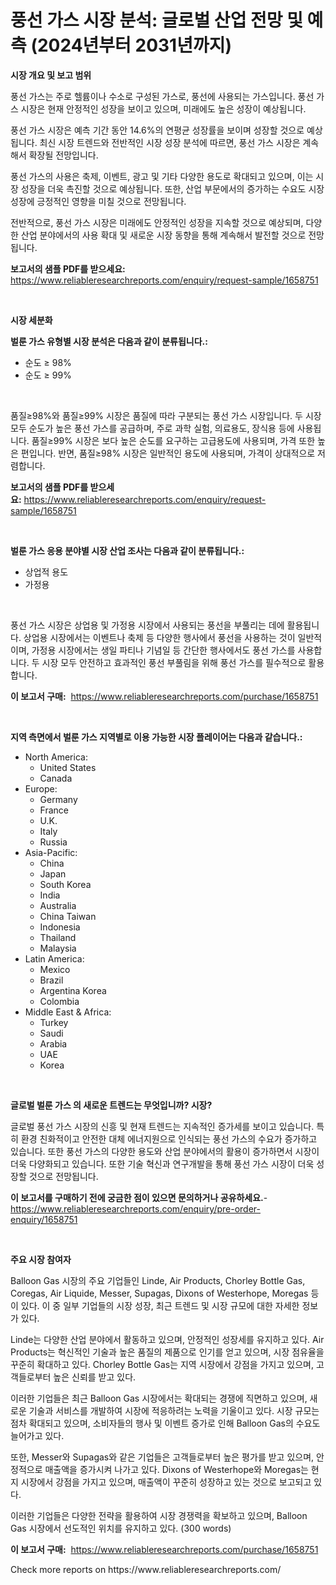 <p><h1>풍선 가스 시장 분석: 글로벌 산업 전망 및 예측 (2024년부터 2031년까지)</h1></p><p><strong>시장 개요 및 보고 범위</strong></p>
<p><p>풍선 가스는 주로 헬륨이나 수소로 구성된 가스로, 풍선에 사용되는 가스입니다. 풍선 가스 시장은 현재 안정적인 성장을 보이고 있으며, 미래에도 높은 성장이 예상됩니다. </p><p>풍선 가스 시장은 예측 기간 동안 14.6%의 연평균 성장률을 보이며 성장할 것으로 예상됩니다. 최신 시장 트렌드와 전반적인 시장 성장 분석에 따르면, 풍선 가스 시장은 계속해서 확장될 전망입니다. </p><p>풍선 가스의 사용은 축제, 이벤트, 광고 및 기타 다양한 용도로 확대되고 있으며, 이는 시장 성장을 더욱 촉진할 것으로 예상됩니다. 또한, 산업 부문에서의 증가하는 수요도 시장 성장에 긍정적인 영향을 미칠 것으로 전망됩니다. </p><p>전반적으로, 풍선 가스 시장은 미래에도 안정적인 성장을 지속할 것으로 예상되며, 다양한 산업 분야에서의 사용 확대 및 새로운 시장 동향을 통해 계속해서 발전할 것으로 전망됩니다.</p></p>
<p><strong>보고서의 샘플 PDF를 받으세요:</strong> <a href="https://www.reliableresearchreports.com/enquiry/request-sample/1658751">https://www.reliableresearchreports.com/enquiry/request-sample/1658751</a></p>
<p>&nbsp;</p>
<p><strong>시장 세분화</strong></p>
<p><strong>벌룬 가스 유형별 시장 분석은 다음과 같이 분류됩니다.:</strong></p>
<p><ul><li>순도 ≥ 98%</li><li>순도 ≥ 99%</li></ul></p>
<p>&nbsp;</p>
<p><p>품질≥98%와 품질≥99% 시장은 품질에 따라 구분되는 풍선 가스 시장입니다. 두 시장 모두 순도가 높은 풍선 가스를 공급하며, 주로 과학 실험, 의료용도, 장식용 등에 사용됩니다. 품질≥99% 시장은 보다 높은 순도를 요구하는 고급용도에 사용되며, 가격 또한 높은 편입니다. 반면, 품질≥98% 시장은 일반적인 용도에 사용되며, 가격이 상대적으로 저렴합니다.</p></p>
<p><strong>보고서의 샘플 PDF를 받으세요:</strong>&nbsp;<a href="https://www.reliableresearchreports.com/enquiry/request-sample/1658751">https://www.reliableresearchreports.com/enquiry/request-sample/1658751</a></p>
<p>&nbsp;</p>
<p><strong> 벌룬 가스 응용 분야별 시장 산업 조사는 다음과 같이 분류됩니다.:</strong></p>
<p><ul><li>상업적 용도</li><li>가정용</li></ul></p>
<p>&nbsp;</p>
<p><p>풍선 가스 시장은 상업용 및 가정용 시장에서 사용되는 풍선을 부풀리는 데에 활용됩니다. 상업용 시장에서는 이벤트나 축제 등 다양한 행사에서 풍선을 사용하는 것이 일반적이며, 가정용 시장에서는 생일 파티나 기념일 등 간단한 행사에서도 풍선 가스를 사용합니다. 두 시장 모두 안전하고 효과적인 풍선 부풀림을 위해 풍선 가스를 필수적으로 활용합니다.</p></p>
<p><strong>이 보고서 구매:</strong>&nbsp; <a href="https://www.reliableresearchreports.com/purchase/1658751">https://www.reliableresearchreports.com/purchase/1658751</a></p>
<p>&nbsp;</p>
<p><strong>지역 측면에서 벌룬 가스 지역별로 이용 가능한 시장 플레이어는 다음과 같습니다.:</strong></p>
<p><ul>
    <li>
        North America:
        <ul>
            <li>United States</li>
            <li>Canada</li>
        </ul>
    </li>
    <li>
        Europe:
        <ul>
            <li>Germany</li>
            <li>France</li>
            <li>U.K.</li>
            <li>Italy</li>
            <li>Russia</li>
        </ul>
    </li>
    <li>
        Asia-Pacific:
        <ul>
            <li>China</li>
            <li>Japan</li>
            <li>South Korea</li>
            <li>India</li>
            <li>Australia</li>
            <li>China Taiwan</li>
            <li>Indonesia</li>
            <li>Thailand</li>
            <li>Malaysia</li>
        </ul>
    </li>
    <li>
        Latin America:
        <ul>
            <li>Mexico</li>
            <li>Brazil</li>
            <li>Argentina Korea</li>
            <li>Colombia</li>
        </ul>
    </li>
    <li>
        Middle East & Africa:
        <ul>
            <li>Turkey</li>
            <li>Saudi</li>
            <li>Arabia</li>
            <li>UAE</li>
            <li>Korea</li>
        </ul>
    </li>
    </ul></p>
<p>&nbsp;</p>
<p><strong>글로벌 벌룬 가스 의 새로운 트렌드는 무엇입니까? 시장?</strong></p>
<p><p>글로벌 풍선 가스 시장의 신흥 및 현재 트렌드는 지속적인 증가세를 보이고 있습니다. 특히 환경 친화적이고 안전한 대체 에너지원으로 인식되는 풍선 가스의 수요가 증가하고 있습니다. 또한 풍선 가스의 다양한 용도와 산업 분야에서의 활용이 증가하면서 시장이 더욱 다양화되고 있습니다. 또한 기술 혁신과 연구개발을 통해 풍선 가스 시장이 더욱 성장할 것으로 전망됩니다.</p></p>
<p><strong>이 보고서를 구매하기 전에 궁금한 점이 있으면 문의하거나 공유하세요.</strong>- <a href="https://www.reliableresearchreports.com/enquiry/pre-order-enquiry/1658751">https://www.reliableresearchreports.com/enquiry/pre-order-enquiry/1658751</a></p>
<p>&nbsp;</p>
<p><strong>주요 시장 참여자</strong></p>
<p><p>Balloon Gas 시장의 주요 기업들인 Linde, Air Products, Chorley Bottle Gas, Coregas, Air Liquide, Messer, Supagas, Dixons of Westerhope, Moregas 등이 있다. 이 중 일부 기업들의 시장 성장, 최근 트렌드 및 시장 규모에 대한 자세한 정보가 있다.</p><p>Linde는 다양한 산업 분야에서 활동하고 있으며, 안정적인 성장세를 유지하고 있다. Air Products는 혁신적인 기술과 높은 품질의 제품으로 인기를 얻고 있으며, 시장 점유율을 꾸준히 확대하고 있다. Chorley Bottle Gas는 지역 시장에서 강점을 가지고 있으며, 고객들로부터 높은 신뢰를 받고 있다. </p><p>이러한 기업들은 최근 Balloon Gas 시장에서는 확대되는 경쟁에 직면하고 있으며, 새로운 기술과 서비스를 개발하여 시장에 적응하려는 노력을 기울이고 있다. 시장 규모는 점차 확대되고 있으며, 소비자들의 행사 및 이벤트 증가로 인해 Balloon Gas의 수요도 늘어가고 있다.</p><p>또한, Messer와 Supagas와 같은 기업들은 고객들로부터 높은 평가를 받고 있으며, 안정적으로 매출액을 증가시켜 나가고 있다. Dixons of Westerhope와 Moregas는 현지 시장에서 강점을 가지고 있으며, 매출액이 꾸준히 성장하고 있는 것으로 보고되고 있다. </p><p>이러한 기업들은 다양한 전략을 활용하여 시장 경쟁력을 확보하고 있으며, Balloon Gas 시장에서 선도적인 위치를 유지하고 있다. (300 words)</p></p>
<p><strong>이 보고서 구매:</strong>&nbsp;&nbsp;<a href="https://www.reliableresearchreports.com/purchase/1658751">https://www.reliableresearchreports.com/purchase/1658751</a></p>
<p>Check more reports on https://www.reliableresearchreports.com/</p>
